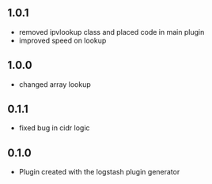## 1.0.1
  - removed ipvlookup class and placed code in main plugin
  - improved speed on lookup
## 1.0.0
  - changed array lookup
## 0.1.1
  - fixed bug in cidr logic
## 0.1.0
  - Plugin created with the logstash plugin generator
